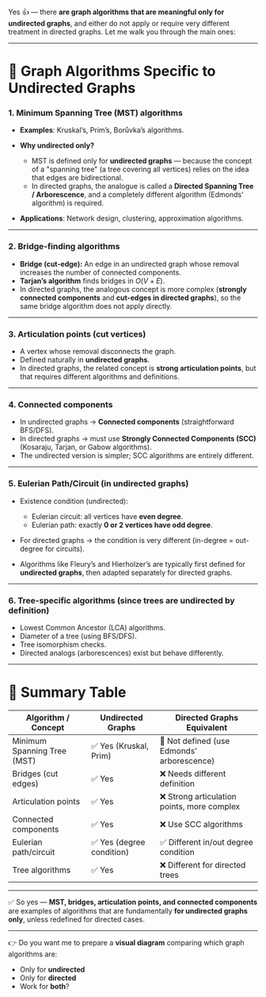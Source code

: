 Yes 👍 — there **are graph algorithms that are meaningful only for undirected graphs**, and either do not apply or require very different treatment in directed graphs. Let me walk you through the main ones:

---

# 🔹 Graph Algorithms Specific to **Undirected Graphs**

### 1. **Minimum Spanning Tree (MST) algorithms**

* **Examples**: Kruskal’s, Prim’s, Borůvka’s algorithms.
* **Why undirected only?**

  * MST is defined only for **undirected graphs** — because the concept of a "spanning tree" (a tree covering all vertices) relies on the idea that edges are bidirectional.
  * In directed graphs, the analogue is called a **Directed Spanning Tree / Arborescence**, and a completely different algorithm (Edmonds’ algorithm) is required.
* **Applications**: Network design, clustering, approximation algorithms.

---

### 2. **Bridge-finding algorithms**

* **Bridge (cut-edge):** An edge in an undirected graph whose removal increases the number of connected components.
* **Tarjan’s algorithm** finds bridges in $O(V+E)$.
* In directed graphs, the analogous concept is more complex (**strongly connected components** and **cut-edges in directed graphs**), so the same bridge algorithm does not apply directly.

---

### 3. **Articulation points (cut vertices)**

* A vertex whose removal disconnects the graph.
* Defined naturally in **undirected graphs**.
* In directed graphs, the related concept is **strong articulation points**, but that requires different algorithms and definitions.

---

### 4. **Connected components**

* In undirected graphs → **Connected components** (straightforward BFS/DFS).
* In directed graphs → must use **Strongly Connected Components (SCC)** (Kosaraju, Tarjan, or Gabow algorithms).
* The undirected version is simpler; SCC algorithms are entirely different.

---

### 5. **Eulerian Path/Circuit (in undirected graphs)**

* Existence condition (undirected):

  * Eulerian circuit: all vertices have **even degree**.
  * Eulerian path: exactly **0 or 2 vertices have odd degree**.
* For directed graphs → the condition is very different (in-degree = out-degree for circuits).
* Algorithms like Fleury’s and Hierholzer’s are typically first defined for **undirected graphs**, then adapted separately for directed graphs.

---

### 6. **Tree-specific algorithms** (since trees are undirected by definition)

* Lowest Common Ancestor (LCA) algorithms.
* Diameter of a tree (using BFS/DFS).
* Tree isomorphism checks.
* Directed analogs (arborescences) exist but behave differently.

---

# 🔹 Summary Table

| Algorithm / Concept         | Undirected Graphs        | Directed Graphs Equivalent                 |
| --------------------------- | ------------------------ | ------------------------------------------ |
| Minimum Spanning Tree (MST) | ✅ Yes (Kruskal, Prim)    | 🚫 Not defined (use Edmonds’ arborescence) |
| Bridges (cut edges)         | ✅ Yes                    | ❌ Needs different definition               |
| Articulation points         | ✅ Yes                    | ❌ Strong articulation points, more complex |
| Connected components        | ✅ Yes                    | ❌ Use SCC algorithms                       |
| Eulerian path/circuit       | ✅ Yes (degree condition) | ✅ Different in/out degree condition        |
| Tree algorithms             | ✅ Yes                    | ❌ Different for directed trees             |

---

✅ So yes — **MST, bridges, articulation points, and connected components** are examples of algorithms that are fundamentally **for undirected graphs only**, unless redefined for directed cases.

---

👉 Do you want me to prepare a **visual diagram** comparing which graph algorithms are:

* Only for **undirected**
* Only for **directed**
* Work for **both**?
